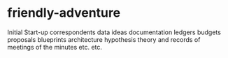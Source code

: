 # friendly-adventure
Initial Start-up correspondents data ideas documentation ledgers budgets proposals blueprints architecture hypothesis theory and records of meetings of the minutes etc. etc.  
